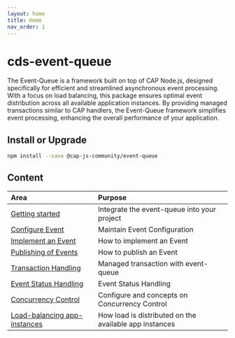 ```yaml
---
layout: home
title: Home
nav_order: 1
---
```


# cds-event-queue

The Event-Queue is a framework built on top of CAP Node.js, designed specifically for efficient and
streamlined asynchronous event processing. With a focus on load balancing, this package ensures optimal
event distribution across all available application instances. By providing managed transactions similar to CAP
handlers,
the Event-Queue framework simplifies event processing, enhancing the overall performance of your application.

## Install or Upgrade

```bash
npm install --save @cap-js-community/event-queue
```

## Content

| Area                                         | Purpose                                                |
|:---------------------------------------------|:-------------------------------------------------------|
| [Getting started](setup)                     | Integrate the event-queue into your project            |
| [Configure Event](configure-event)           | Maintain Event Configuration                           |
| [Implement an Event](implement-event)        | How to implement an Event                              |
| [Publishing of Events](publish-event)            | How to publish an Event                                |
| [Transaction Handling](transaction-handling) | Managed transaction with event-queue                   |
| [Event Status Handling](status-handling)     | Event Status Handling                                  |
| [Concurrency Control](setup)                 | Configure and concepts on Concurrency Control          |
| [Load-balancing app-instances](setup)        | How load is distributed on the available app instances |
